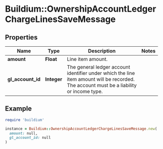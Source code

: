 # Buildium::OwnershipAccountLedgerChargeLinesSaveMessage

## Properties

| Name | Type | Description | Notes |
| ---- | ---- | ----------- | ----- |
| **amount** | **Float** | Line item amount. |  |
| **gl_account_id** | **Integer** | The general ledger account identifier under which the line item amount will be recorded. The account must be a liability or income type. |  |

## Example

```ruby
require 'buildium'

instance = Buildium::OwnershipAccountLedgerChargeLinesSaveMessage.new(
  amount: null,
  gl_account_id: null
)
```

